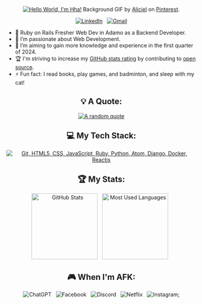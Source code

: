 <div align="center">

[![Hello World, I'm Hha!](assets/header.gif)](https://github.com/Hadayxinchao)
Background GIF by [Aliciel](https://www.pinterest.com/pin/5277724550564022/) on [Pinterest](https://www.pinterest.com/).

[![LinkedIn](https://skillicons.dev/icons?i=linkedin)](https://www.linkedin.com/in/ha-bui-923474260/) &nbsp;
[![Gmail](https://skillicons.dev/icons?i=gmail)](mailto:smithmerch2301@gmail.com?subject=Hello%20Ha,%20From%20Github)

</div>

- 🔭 Ruby on Rails Fresher Web Dev in Adamo as a Backend Developer.
- 🌱 I’m passionate about Web Development.
- 📝 I’m aiming to gain more knowledge and experience in the first quarter of 2024.
- 🏆 I'm striving to increase my [GitHub stats rating](#🏆-my-stats) by contributing to [open source](https://opensource.com/resources/what-open-source).
- ⚡ Fun fact: I read books, play games, and badminton, and sleep with my cat!

<div align="center">

## 💡 A Quote:

[![A random quote](https://quotes-github-readme.vercel.app/api?type=horizontal&theme=dark)](https://github.com/piyushsuthar/github-readme-quotes)

## 💻 My Tech Stack:

[![Git, HTML5, CSS, JavaScript, Ruby, Python, Atom, Django, Docker, Reactjs](https://skillicons.dev/icons?i=git,html,css,js,ruby,py,atom,django,docker,react)](https://skillicons.dev)


## 🏆 My Stats:

<p>
    <img height=175 alt="GitHub Stats" src="https://github-readme-stats.vercel.app/api?username=Hadayxinchao&show_icons=true&count_private=true&theme=dark" />&nbsp;&nbsp;
    <img height=175 alt="Most Used Languages" src="https://github-readme-stats.vercel.app/api/top-langs/?username=Hadayxinchao&layout=compact&theme=dark" />&nbsp;&nbsp;
</p>

## 🎮 When I'm AFK:

![ChatGPT](https://img.shields.io/badge/chatGPT-74aa9c?style=for-the-badge&logo=openai&logoColor=white) &nbsp;
![Facebook](https://img.shields.io/badge/Facebook-%231877F2.svg?style=for-the-badge&logo=Facebook&logoColor=white) &nbsp;
![Discord](https://img.shields.io/badge/Discord-%235865F2.svg?style=for-the-badge&logo=discord&logoColor=white) &nbsp;
![Netflix](https://img.shields.io/badge/Netflix-E50914?style=for-the-badge&logo=netflix&logoColor=white) &nbsp;
![Instagram](https://img.shields.io/badge/Instagram-%23E4405F.svg?style=for-the-badge&logo=Instagram&logoColor=white);

</div>
